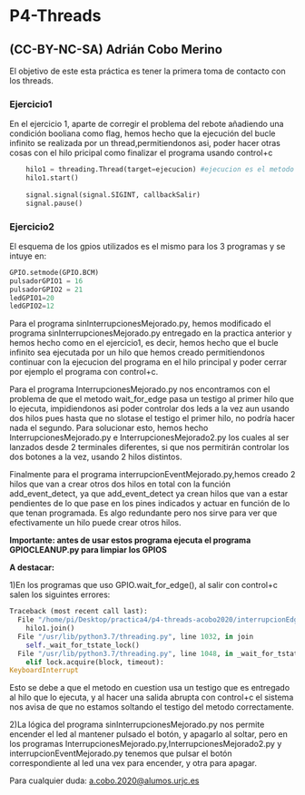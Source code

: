 # P4-Threads

## (CC-BY-NC-SA) Adrián Cobo Merino

El objetivo de este esta práctica es tener la primera toma de contacto con los threads.

### Ejercicio1

En el ejercicio 1, aparte de corregir el problema del rebote añadiendo una condición booliana como flag, hemos hecho que la ejecución del
bucle infinito se realizada por un thread,permitiendonos asi, poder hacer otras cosas con el hilo pricipal como finalizar el programa 
usando control+c

```python
    hilo1 = threading.Thread(target=ejecucion) #ejecucion es el metodo con el bucle infinito
    hilo1.start()
        
    signal.signal(signal.SIGINT, callbackSalir)
    signal.pause()
```

### Ejercicio2

El esquema de los gpios utilizados es el mismo para los 3 programas y se intuye en: 

```python
GPIO.setmode(GPIO.BCM)
pulsadorGPIO1 = 16
pulsadorGPIO2 = 21
ledGPIO1=20
ledGPIO2=12
```
Para el programa sinInterrupcionesMejorado.py, hemos modificado el programa sinInterrupcionesMejorado.py entregado en la practica anterior
y hemos hecho como en el ejercicio1, es decir, hemos hecho que el bucle infinito sea ejecutada por un hilo que hemos creado 
permitiendonos continuar con la ejecucion del programa en el hilo principal y poder cerrar por ejemplo el programa con control+c.

Para el programa InterrupcionesMejorado.py nos encontramos con el problema de que el metodo wait_for_edge pasa un testigo al primer hilo
que lo ejecuta, impidiendonos asi poder controlar dos leds a la vez aun usando dos hilos pues hasta que no slotase el testigo el primer
hilo, no podría hacer nada el segundo. Para solucionar esto, hemos hecho InterrupcionesMejorado.py e InterrupcionesMejorado2.py los cuales 
al ser lanzados desde 2 terminales diferentes, si que nos permitirán controlar los dos botones a la vez, usando 2 hilos distintos.

Finalmente para el programa interrupcionEventMejorado.py,hemos creado 2 hilos que van a crear otros dos hilos en total con la función
add_event_detect, ya que add_event_detect ya crean hilos que van a estar pendientes de lo que pase en los pines indicados y actuar en función
de lo que tenan programada. Es algo redundante pero nos sirve para ver que efectivamente un hilo puede crear otros hilos.

**Importante: antes de usar estos programa ejecuta el programa GPIOCLEANUP.py para limpiar los GPIOS**

**A destacar:**

1)En los programas que uso GPIO.wait_for_edge(), al salir con control+c salen los siguintes errores:

```python
Traceback (most recent call last):
  File "/home/pi/Desktop/practica4/p4-threads-acobo2020/interrupcionEdgeBueno.py", line 34, in <module>
    hilo1.join()
  File "/usr/lib/python3.7/threading.py", line 1032, in join
    self._wait_for_tstate_lock()
  File "/usr/lib/python3.7/threading.py", line 1048, in _wait_for_tstate_lock
    elif lock.acquire(block, timeout):
KeyboardInterrupt
```
Esto se debe a que el metodo en cuestion usa un testigo que es entregado al hilo que lo ejecuta, y al hacer una salida abrupta con control+c el sistema nos avisa de que no estamos soltando el 
testigo del metodo correctamente.

2)La lógica del programa sinInterrupcionesMejorado.py nos permite encender el led al mantener pulsado el botón, y apagarlo al soltar, pero en
los programas InterrupcionesMejorado.py,InterrupcionesMejorado2.py y interrupcionEventMejorado.py tenemos que pulsar el botón correspondiente
al led una vex para encender, y otra para apagar.

Para cualquier duda: <a.cobo.2020@alumos.urjc.es>
